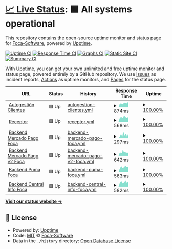 # [📈 Live Status](https://Foca-Software.github.io/status): <!--live status--> **🟩 All systems operational**

This repository contains the open-source uptime monitor and status page for [Foca-Software](https://Foca-Software.github.io/status), powered by [Upptime](https://github.com/upptime/upptime).

[![Uptime CI](https://github.com/Foca-Software/status/workflows/Uptime%20CI/badge.svg)](https://github.com/Foca-Software/status/actions?query=workflow%3A%22Uptime+CI%22)
[![Response Time CI](https://github.com/Foca-Software/status/workflows/Response%20Time%20CI/badge.svg)](https://github.com/Foca-Software/status/actions?query=workflow%3A%22Response+Time+CI%22)
[![Graphs CI](https://github.com/Foca-Software/status/workflows/Graphs%20CI/badge.svg)](https://github.com/Foca-Software/status/actions?query=workflow%3A%22Graphs+CI%22)
[![Static Site CI](https://github.com/Foca-Software/status/workflows/Static%20Site%20CI/badge.svg)](https://github.com/Foca-Software/status/actions?query=workflow%3A%22Static+Site+CI%22)
[![Summary CI](https://github.com/Foca-Software/status/workflows/Summary%20CI/badge.svg)](https://github.com/Foca-Software/status/actions?query=workflow%3A%22Summary+CI%22)

With [Upptime](https://upptime.js.org), you can get your own unlimited and free uptime monitor and status page, powered entirely by a GitHub repository. We use [Issues](https://github.com/Foca-Software/status/issues) as incident reports, [Actions](https://github.com/Foca-Software/status/actions) as uptime monitors, and [Pages](https://Foca-Software.github.io/status) for the status page.

<!--start: status pages-->
<!-- This summary is generated by Upptime (https://github.com/upptime/upptime) -->
<!-- Do not edit this manually, your changes will be overwritten -->
<!-- prettier-ignore -->
| URL | Status | History | Response Time | Uptime |
| --- | ------ | ------- | ------------- | ------ |
| <img alt="" src="https://icons.duckduckgo.com/ip3/sacautogestion.focasoftware.com.ico" height="13"> [Autogestión Clientes](https://sacautogestion.focasoftware.com/index) | 🟩 Up | [autogestion-clientes.yml](https://github.com/Foca-Software/status/commits/HEAD/history/autogestion-clientes.yml) | <details><summary><img alt="Response time graph" src="./graphs/autogestion-clientes/response-time-week.png" height="20"> 874ms</summary><br><a href="https://status.focasoftware.com/history/autogestion-clientes"><img alt="Response time 1615" src="https://img.shields.io/endpoint?url=https%3A%2F%2Fraw.githubusercontent.com%2FFoca-Software%2Fstatus%2FHEAD%2Fapi%2Fautogestion-clientes%2Fresponse-time.json"></a><br><a href="https://status.focasoftware.com/history/autogestion-clientes"><img alt="24-hour response time 696" src="https://img.shields.io/endpoint?url=https%3A%2F%2Fraw.githubusercontent.com%2FFoca-Software%2Fstatus%2FHEAD%2Fapi%2Fautogestion-clientes%2Fresponse-time-day.json"></a><br><a href="https://status.focasoftware.com/history/autogestion-clientes"><img alt="7-day response time 874" src="https://img.shields.io/endpoint?url=https%3A%2F%2Fraw.githubusercontent.com%2FFoca-Software%2Fstatus%2FHEAD%2Fapi%2Fautogestion-clientes%2Fresponse-time-week.json"></a><br><a href="https://status.focasoftware.com/history/autogestion-clientes"><img alt="30-day response time 902" src="https://img.shields.io/endpoint?url=https%3A%2F%2Fraw.githubusercontent.com%2FFoca-Software%2Fstatus%2FHEAD%2Fapi%2Fautogestion-clientes%2Fresponse-time-month.json"></a><br><a href="https://status.focasoftware.com/history/autogestion-clientes"><img alt="1-year response time 1598" src="https://img.shields.io/endpoint?url=https%3A%2F%2Fraw.githubusercontent.com%2FFoca-Software%2Fstatus%2FHEAD%2Fapi%2Fautogestion-clientes%2Fresponse-time-year.json"></a></details> | <details><summary><a href="https://status.focasoftware.com/history/autogestion-clientes">100.00%</a></summary><a href="https://status.focasoftware.com/history/autogestion-clientes"><img alt="All-time uptime 99.34%" src="https://img.shields.io/endpoint?url=https%3A%2F%2Fraw.githubusercontent.com%2FFoca-Software%2Fstatus%2FHEAD%2Fapi%2Fautogestion-clientes%2Fuptime.json"></a><br><a href="https://status.focasoftware.com/history/autogestion-clientes"><img alt="24-hour uptime 100.00%" src="https://img.shields.io/endpoint?url=https%3A%2F%2Fraw.githubusercontent.com%2FFoca-Software%2Fstatus%2FHEAD%2Fapi%2Fautogestion-clientes%2Fuptime-day.json"></a><br><a href="https://status.focasoftware.com/history/autogestion-clientes"><img alt="7-day uptime 100.00%" src="https://img.shields.io/endpoint?url=https%3A%2F%2Fraw.githubusercontent.com%2FFoca-Software%2Fstatus%2FHEAD%2Fapi%2Fautogestion-clientes%2Fuptime-week.json"></a><br><a href="https://status.focasoftware.com/history/autogestion-clientes"><img alt="30-day uptime 99.96%" src="https://img.shields.io/endpoint?url=https%3A%2F%2Fraw.githubusercontent.com%2FFoca-Software%2Fstatus%2FHEAD%2Fapi%2Fautogestion-clientes%2Fuptime-month.json"></a><br><a href="https://status.focasoftware.com/history/autogestion-clientes"><img alt="1-year uptime 98.68%" src="https://img.shields.io/endpoint?url=https%3A%2F%2Fraw.githubusercontent.com%2FFoca-Software%2Fstatus%2FHEAD%2Fapi%2Fautogestion-clientes%2Fuptime-year.json"></a></details>
| <img alt="" src="https://icons.duckduckgo.com/ip3/receptordebocloud.debo-cloud.com.ico" height="13"> [Receptor](https://receptordebocloud.debo-cloud.com/api-recepcion/test) | 🟩 Up | [receptor.yml](https://github.com/Foca-Software/status/commits/HEAD/history/receptor.yml) | <details><summary><img alt="Response time graph" src="./graphs/receptor/response-time-week.png" height="20"> 568ms</summary><br><a href="https://status.focasoftware.com/history/receptor"><img alt="Response time 569" src="https://img.shields.io/endpoint?url=https%3A%2F%2Fraw.githubusercontent.com%2FFoca-Software%2Fstatus%2FHEAD%2Fapi%2Freceptor%2Fresponse-time.json"></a><br><a href="https://status.focasoftware.com/history/receptor"><img alt="24-hour response time 541" src="https://img.shields.io/endpoint?url=https%3A%2F%2Fraw.githubusercontent.com%2FFoca-Software%2Fstatus%2FHEAD%2Fapi%2Freceptor%2Fresponse-time-day.json"></a><br><a href="https://status.focasoftware.com/history/receptor"><img alt="7-day response time 568" src="https://img.shields.io/endpoint?url=https%3A%2F%2Fraw.githubusercontent.com%2FFoca-Software%2Fstatus%2FHEAD%2Fapi%2Freceptor%2Fresponse-time-week.json"></a><br><a href="https://status.focasoftware.com/history/receptor"><img alt="30-day response time 517" src="https://img.shields.io/endpoint?url=https%3A%2F%2Fraw.githubusercontent.com%2FFoca-Software%2Fstatus%2FHEAD%2Fapi%2Freceptor%2Fresponse-time-month.json"></a><br><a href="https://status.focasoftware.com/history/receptor"><img alt="1-year response time 561" src="https://img.shields.io/endpoint?url=https%3A%2F%2Fraw.githubusercontent.com%2FFoca-Software%2Fstatus%2FHEAD%2Fapi%2Freceptor%2Fresponse-time-year.json"></a></details> | <details><summary><a href="https://status.focasoftware.com/history/receptor">100.00%</a></summary><a href="https://status.focasoftware.com/history/receptor"><img alt="All-time uptime 99.28%" src="https://img.shields.io/endpoint?url=https%3A%2F%2Fraw.githubusercontent.com%2FFoca-Software%2Fstatus%2FHEAD%2Fapi%2Freceptor%2Fuptime.json"></a><br><a href="https://status.focasoftware.com/history/receptor"><img alt="24-hour uptime 100.00%" src="https://img.shields.io/endpoint?url=https%3A%2F%2Fraw.githubusercontent.com%2FFoca-Software%2Fstatus%2FHEAD%2Fapi%2Freceptor%2Fuptime-day.json"></a><br><a href="https://status.focasoftware.com/history/receptor"><img alt="7-day uptime 100.00%" src="https://img.shields.io/endpoint?url=https%3A%2F%2Fraw.githubusercontent.com%2FFoca-Software%2Fstatus%2FHEAD%2Fapi%2Freceptor%2Fuptime-week.json"></a><br><a href="https://status.focasoftware.com/history/receptor"><img alt="30-day uptime 100.00%" src="https://img.shields.io/endpoint?url=https%3A%2F%2Fraw.githubusercontent.com%2FFoca-Software%2Fstatus%2FHEAD%2Fapi%2Freceptor%2Fuptime-month.json"></a><br><a href="https://status.focasoftware.com/history/receptor"><img alt="1-year uptime 99.27%" src="https://img.shields.io/endpoint?url=https%3A%2F%2Fraw.githubusercontent.com%2FFoca-Software%2Fstatus%2FHEAD%2Fapi%2Freceptor%2Fuptime-year.json"></a></details>
| <img alt="" src="https://icons.duckduckgo.com/ip3/mp.focasoftware.com.ico" height="13"> [Backend Mercado Pago Foca](http://mp.focasoftware.com/webservices/testFront) | 🟩 Up | [backend-mercado-pago-foca.yml](https://github.com/Foca-Software/status/commits/HEAD/history/backend-mercado-pago-foca.yml) | <details><summary><img alt="Response time graph" src="./graphs/backend-mercado-pago-foca/response-time-week.png" height="20"> 297ms</summary><br><a href="https://status.focasoftware.com/history/backend-mercado-pago-foca"><img alt="Response time 2375" src="https://img.shields.io/endpoint?url=https%3A%2F%2Fraw.githubusercontent.com%2FFoca-Software%2Fstatus%2FHEAD%2Fapi%2Fbackend-mercado-pago-foca%2Fresponse-time.json"></a><br><a href="https://status.focasoftware.com/history/backend-mercado-pago-foca"><img alt="24-hour response time 325" src="https://img.shields.io/endpoint?url=https%3A%2F%2Fraw.githubusercontent.com%2FFoca-Software%2Fstatus%2FHEAD%2Fapi%2Fbackend-mercado-pago-foca%2Fresponse-time-day.json"></a><br><a href="https://status.focasoftware.com/history/backend-mercado-pago-foca"><img alt="7-day response time 297" src="https://img.shields.io/endpoint?url=https%3A%2F%2Fraw.githubusercontent.com%2FFoca-Software%2Fstatus%2FHEAD%2Fapi%2Fbackend-mercado-pago-foca%2Fresponse-time-week.json"></a><br><a href="https://status.focasoftware.com/history/backend-mercado-pago-foca"><img alt="30-day response time 207" src="https://img.shields.io/endpoint?url=https%3A%2F%2Fraw.githubusercontent.com%2FFoca-Software%2Fstatus%2FHEAD%2Fapi%2Fbackend-mercado-pago-foca%2Fresponse-time-month.json"></a><br><a href="https://status.focasoftware.com/history/backend-mercado-pago-foca"><img alt="1-year response time 2392" src="https://img.shields.io/endpoint?url=https%3A%2F%2Fraw.githubusercontent.com%2FFoca-Software%2Fstatus%2FHEAD%2Fapi%2Fbackend-mercado-pago-foca%2Fresponse-time-year.json"></a></details> | <details><summary><a href="https://status.focasoftware.com/history/backend-mercado-pago-foca">100.00%</a></summary><a href="https://status.focasoftware.com/history/backend-mercado-pago-foca"><img alt="All-time uptime 99.77%" src="https://img.shields.io/endpoint?url=https%3A%2F%2Fraw.githubusercontent.com%2FFoca-Software%2Fstatus%2FHEAD%2Fapi%2Fbackend-mercado-pago-foca%2Fuptime.json"></a><br><a href="https://status.focasoftware.com/history/backend-mercado-pago-foca"><img alt="24-hour uptime 100.00%" src="https://img.shields.io/endpoint?url=https%3A%2F%2Fraw.githubusercontent.com%2FFoca-Software%2Fstatus%2FHEAD%2Fapi%2Fbackend-mercado-pago-foca%2Fuptime-day.json"></a><br><a href="https://status.focasoftware.com/history/backend-mercado-pago-foca"><img alt="7-day uptime 100.00%" src="https://img.shields.io/endpoint?url=https%3A%2F%2Fraw.githubusercontent.com%2FFoca-Software%2Fstatus%2FHEAD%2Fapi%2Fbackend-mercado-pago-foca%2Fuptime-week.json"></a><br><a href="https://status.focasoftware.com/history/backend-mercado-pago-foca"><img alt="30-day uptime 99.95%" src="https://img.shields.io/endpoint?url=https%3A%2F%2Fraw.githubusercontent.com%2FFoca-Software%2Fstatus%2FHEAD%2Fapi%2Fbackend-mercado-pago-foca%2Fuptime-month.json"></a><br><a href="https://status.focasoftware.com/history/backend-mercado-pago-foca"><img alt="1-year uptime 99.55%" src="https://img.shields.io/endpoint?url=https%3A%2F%2Fraw.githubusercontent.com%2FFoca-Software%2Fstatus%2FHEAD%2Fapi%2Fbackend-mercado-pago-foca%2Fuptime-year.json"></a></details>
| <img alt="" src="https://icons.duckduckgo.com/ip3/mercadopagocloud.focasoftware.com.ico" height="13"> [Backend Mercado Pago v2 Foca](https://mercadopagocloud.focasoftware.com/mercadopago/message-alive) | 🟩 Up | [backend-mercado-pago-v2-foca.yml](https://github.com/Foca-Software/status/commits/HEAD/history/backend-mercado-pago-v2-foca.yml) | <details><summary><img alt="Response time graph" src="./graphs/backend-mercado-pago-v2-foca/response-time-week.png" height="20"> 642ms</summary><br><a href="https://status.focasoftware.com/history/backend-mercado-pago-v2-foca"><img alt="Response time 766" src="https://img.shields.io/endpoint?url=https%3A%2F%2Fraw.githubusercontent.com%2FFoca-Software%2Fstatus%2FHEAD%2Fapi%2Fbackend-mercado-pago-v2-foca%2Fresponse-time.json"></a><br><a href="https://status.focasoftware.com/history/backend-mercado-pago-v2-foca"><img alt="24-hour response time 529" src="https://img.shields.io/endpoint?url=https%3A%2F%2Fraw.githubusercontent.com%2FFoca-Software%2Fstatus%2FHEAD%2Fapi%2Fbackend-mercado-pago-v2-foca%2Fresponse-time-day.json"></a><br><a href="https://status.focasoftware.com/history/backend-mercado-pago-v2-foca"><img alt="7-day response time 642" src="https://img.shields.io/endpoint?url=https%3A%2F%2Fraw.githubusercontent.com%2FFoca-Software%2Fstatus%2FHEAD%2Fapi%2Fbackend-mercado-pago-v2-foca%2Fresponse-time-week.json"></a><br><a href="https://status.focasoftware.com/history/backend-mercado-pago-v2-foca"><img alt="30-day response time 558" src="https://img.shields.io/endpoint?url=https%3A%2F%2Fraw.githubusercontent.com%2FFoca-Software%2Fstatus%2FHEAD%2Fapi%2Fbackend-mercado-pago-v2-foca%2Fresponse-time-month.json"></a><br><a href="https://status.focasoftware.com/history/backend-mercado-pago-v2-foca"><img alt="1-year response time 740" src="https://img.shields.io/endpoint?url=https%3A%2F%2Fraw.githubusercontent.com%2FFoca-Software%2Fstatus%2FHEAD%2Fapi%2Fbackend-mercado-pago-v2-foca%2Fresponse-time-year.json"></a></details> | <details><summary><a href="https://status.focasoftware.com/history/backend-mercado-pago-v2-foca">100.00%</a></summary><a href="https://status.focasoftware.com/history/backend-mercado-pago-v2-foca"><img alt="All-time uptime 99.78%" src="https://img.shields.io/endpoint?url=https%3A%2F%2Fraw.githubusercontent.com%2FFoca-Software%2Fstatus%2FHEAD%2Fapi%2Fbackend-mercado-pago-v2-foca%2Fuptime.json"></a><br><a href="https://status.focasoftware.com/history/backend-mercado-pago-v2-foca"><img alt="24-hour uptime 100.00%" src="https://img.shields.io/endpoint?url=https%3A%2F%2Fraw.githubusercontent.com%2FFoca-Software%2Fstatus%2FHEAD%2Fapi%2Fbackend-mercado-pago-v2-foca%2Fuptime-day.json"></a><br><a href="https://status.focasoftware.com/history/backend-mercado-pago-v2-foca"><img alt="7-day uptime 100.00%" src="https://img.shields.io/endpoint?url=https%3A%2F%2Fraw.githubusercontent.com%2FFoca-Software%2Fstatus%2FHEAD%2Fapi%2Fbackend-mercado-pago-v2-foca%2Fuptime-week.json"></a><br><a href="https://status.focasoftware.com/history/backend-mercado-pago-v2-foca"><img alt="30-day uptime 100.00%" src="https://img.shields.io/endpoint?url=https%3A%2F%2Fraw.githubusercontent.com%2FFoca-Software%2Fstatus%2FHEAD%2Fapi%2Fbackend-mercado-pago-v2-foca%2Fuptime-month.json"></a><br><a href="https://status.focasoftware.com/history/backend-mercado-pago-v2-foca"><img alt="1-year uptime 99.91%" src="https://img.shields.io/endpoint?url=https%3A%2F%2Fraw.githubusercontent.com%2FFoca-Software%2Fstatus%2FHEAD%2Fapi%2Fbackend-mercado-pago-v2-foca%2Fuptime-year.json"></a></details>
| <img alt="" src="https://icons.duckduckgo.com/ip3/pumacloud.focasoftware.com.ico" height="13"> [Backend Puma Foca](https://pumacloud.focasoftware.com/puma/message-alive) | 🟩 Up | [backend-puma-foca.yml](https://github.com/Foca-Software/status/commits/HEAD/history/backend-puma-foca.yml) | <details><summary><img alt="Response time graph" src="./graphs/backend-puma-foca/response-time-week.png" height="20"> 563ms</summary><br><a href="https://status.focasoftware.com/history/backend-puma-foca"><img alt="Response time 714" src="https://img.shields.io/endpoint?url=https%3A%2F%2Fraw.githubusercontent.com%2FFoca-Software%2Fstatus%2FHEAD%2Fapi%2Fbackend-puma-foca%2Fresponse-time.json"></a><br><a href="https://status.focasoftware.com/history/backend-puma-foca"><img alt="24-hour response time 452" src="https://img.shields.io/endpoint?url=https%3A%2F%2Fraw.githubusercontent.com%2FFoca-Software%2Fstatus%2FHEAD%2Fapi%2Fbackend-puma-foca%2Fresponse-time-day.json"></a><br><a href="https://status.focasoftware.com/history/backend-puma-foca"><img alt="7-day response time 563" src="https://img.shields.io/endpoint?url=https%3A%2F%2Fraw.githubusercontent.com%2FFoca-Software%2Fstatus%2FHEAD%2Fapi%2Fbackend-puma-foca%2Fresponse-time-week.json"></a><br><a href="https://status.focasoftware.com/history/backend-puma-foca"><img alt="30-day response time 532" src="https://img.shields.io/endpoint?url=https%3A%2F%2Fraw.githubusercontent.com%2FFoca-Software%2Fstatus%2FHEAD%2Fapi%2Fbackend-puma-foca%2Fresponse-time-month.json"></a><br><a href="https://status.focasoftware.com/history/backend-puma-foca"><img alt="1-year response time 691" src="https://img.shields.io/endpoint?url=https%3A%2F%2Fraw.githubusercontent.com%2FFoca-Software%2Fstatus%2FHEAD%2Fapi%2Fbackend-puma-foca%2Fresponse-time-year.json"></a></details> | <details><summary><a href="https://status.focasoftware.com/history/backend-puma-foca">100.00%</a></summary><a href="https://status.focasoftware.com/history/backend-puma-foca"><img alt="All-time uptime 96.88%" src="https://img.shields.io/endpoint?url=https%3A%2F%2Fraw.githubusercontent.com%2FFoca-Software%2Fstatus%2FHEAD%2Fapi%2Fbackend-puma-foca%2Fuptime.json"></a><br><a href="https://status.focasoftware.com/history/backend-puma-foca"><img alt="24-hour uptime 100.00%" src="https://img.shields.io/endpoint?url=https%3A%2F%2Fraw.githubusercontent.com%2FFoca-Software%2Fstatus%2FHEAD%2Fapi%2Fbackend-puma-foca%2Fuptime-day.json"></a><br><a href="https://status.focasoftware.com/history/backend-puma-foca"><img alt="7-day uptime 100.00%" src="https://img.shields.io/endpoint?url=https%3A%2F%2Fraw.githubusercontent.com%2FFoca-Software%2Fstatus%2FHEAD%2Fapi%2Fbackend-puma-foca%2Fuptime-week.json"></a><br><a href="https://status.focasoftware.com/history/backend-puma-foca"><img alt="30-day uptime 99.95%" src="https://img.shields.io/endpoint?url=https%3A%2F%2Fraw.githubusercontent.com%2FFoca-Software%2Fstatus%2FHEAD%2Fapi%2Fbackend-puma-foca%2Fuptime-month.json"></a><br><a href="https://status.focasoftware.com/history/backend-puma-foca"><img alt="1-year uptime 93.73%" src="https://img.shields.io/endpoint?url=https%3A%2F%2Fraw.githubusercontent.com%2FFoca-Software%2Fstatus%2FHEAD%2Fapi%2Fbackend-puma-foca%2Fuptime-year.json"></a></details>
| <img alt="" src="https://icons.duckduckgo.com/ip3/centralinfo.focasoftware.com.ico" height="13"> [Backend Central Info Foca](https://centralinfo.focasoftware.com/message-alive) | 🟩 Up | [backend-central-info-foca.yml](https://github.com/Foca-Software/status/commits/HEAD/history/backend-central-info-foca.yml) | <details><summary><img alt="Response time graph" src="./graphs/backend-central-info-foca/response-time-week.png" height="20"> 582ms</summary><br><a href="https://status.focasoftware.com/history/backend-central-info-foca"><img alt="Response time 665" src="https://img.shields.io/endpoint?url=https%3A%2F%2Fraw.githubusercontent.com%2FFoca-Software%2Fstatus%2FHEAD%2Fapi%2Fbackend-central-info-foca%2Fresponse-time.json"></a><br><a href="https://status.focasoftware.com/history/backend-central-info-foca"><img alt="24-hour response time 545" src="https://img.shields.io/endpoint?url=https%3A%2F%2Fraw.githubusercontent.com%2FFoca-Software%2Fstatus%2FHEAD%2Fapi%2Fbackend-central-info-foca%2Fresponse-time-day.json"></a><br><a href="https://status.focasoftware.com/history/backend-central-info-foca"><img alt="7-day response time 582" src="https://img.shields.io/endpoint?url=https%3A%2F%2Fraw.githubusercontent.com%2FFoca-Software%2Fstatus%2FHEAD%2Fapi%2Fbackend-central-info-foca%2Fresponse-time-week.json"></a><br><a href="https://status.focasoftware.com/history/backend-central-info-foca"><img alt="30-day response time 523" src="https://img.shields.io/endpoint?url=https%3A%2F%2Fraw.githubusercontent.com%2FFoca-Software%2Fstatus%2FHEAD%2Fapi%2Fbackend-central-info-foca%2Fresponse-time-month.json"></a><br><a href="https://status.focasoftware.com/history/backend-central-info-foca"><img alt="1-year response time 679" src="https://img.shields.io/endpoint?url=https%3A%2F%2Fraw.githubusercontent.com%2FFoca-Software%2Fstatus%2FHEAD%2Fapi%2Fbackend-central-info-foca%2Fresponse-time-year.json"></a></details> | <details><summary><a href="https://status.focasoftware.com/history/backend-central-info-foca">100.00%</a></summary><a href="https://status.focasoftware.com/history/backend-central-info-foca"><img alt="All-time uptime 98.82%" src="https://img.shields.io/endpoint?url=https%3A%2F%2Fraw.githubusercontent.com%2FFoca-Software%2Fstatus%2FHEAD%2Fapi%2Fbackend-central-info-foca%2Fuptime.json"></a><br><a href="https://status.focasoftware.com/history/backend-central-info-foca"><img alt="24-hour uptime 100.00%" src="https://img.shields.io/endpoint?url=https%3A%2F%2Fraw.githubusercontent.com%2FFoca-Software%2Fstatus%2FHEAD%2Fapi%2Fbackend-central-info-foca%2Fuptime-day.json"></a><br><a href="https://status.focasoftware.com/history/backend-central-info-foca"><img alt="7-day uptime 100.00%" src="https://img.shields.io/endpoint?url=https%3A%2F%2Fraw.githubusercontent.com%2FFoca-Software%2Fstatus%2FHEAD%2Fapi%2Fbackend-central-info-foca%2Fuptime-week.json"></a><br><a href="https://status.focasoftware.com/history/backend-central-info-foca"><img alt="30-day uptime 100.00%" src="https://img.shields.io/endpoint?url=https%3A%2F%2Fraw.githubusercontent.com%2FFoca-Software%2Fstatus%2FHEAD%2Fapi%2Fbackend-central-info-foca%2Fuptime-month.json"></a><br><a href="https://status.focasoftware.com/history/backend-central-info-foca"><img alt="1-year uptime 99.24%" src="https://img.shields.io/endpoint?url=https%3A%2F%2Fraw.githubusercontent.com%2FFoca-Software%2Fstatus%2FHEAD%2Fapi%2Fbackend-central-info-foca%2Fuptime-year.json"></a></details>

<!--end: status pages-->

[**Visit our status website →**](https://Foca-Software.github.io/status)

## 📄 License

- Powered by: [Upptime](https://github.com/upptime/upptime)
- Code: [MIT](./LICENSE) © [Foca-Software](https://Foca-Software.github.io/status)
- Data in the `./history` directory: [Open Database License](https://opendatacommons.org/licenses/odbl/1-0/)

